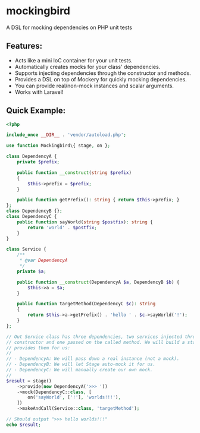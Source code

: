 # mockingbird

A DSL for mocking dependencies on PHP unit tests

## Features:

- Acts like a mini IoC container for your unit tests.
- Automatically creates mocks for your class' dependencies.
- Supports injecting dependencies through the constructor and methods.
- Provides a DSL on top of Mockery for quickly mocking dependencies.
- You can provide real/non-mock instances and scalar arguments.
- Works with Laravel!

## Quick Example:

```php
<?php

include_once __DIR__ . 'vendor/autoload.php';

use function Mockingbird\{ stage, on };

class DependencyA {
    private $prefix;

    public function __construct(string $prefix)
    {
        $this->prefix = $prefix;
    }

    public function getPrefix(): string { return $this->prefix; }
};
class DependencyB {};
class DependencyC {
    public function sayWorld(string $postfix): string {
        return 'world' . $postfix;
    }
}

class Service {
    /**
     * @var DependencyA
     */
    private $a;

    public function __construct(DependencyA $a, DependencyB $b) {
        $this->a = $a;
    }

    public function targetMethod(DependencyC $c): string
    {
        return $this->a->getPrefix() . 'hello ' . $c->sayWorld('!');
    }
};

// Out Service class has three dependencies, two services injected through the
// constructor and one passed on the called method. We will build a stage that
// provides them for us:
//
// - DependencyA: We will pass down a real instance (not a mock).
// - DependencyB: We will let Stage auto-mock it for us.
// - DependencyC: We will manually create our own mock.
//
$result = stage()
    ->provide(new DependencyA('>>> '))
    ->mock(DependencyC::class, [
        on('sayWorld', ['!'], 'worlds!!!'),
    ])
    ->makeAndCall(Service::class, 'targetMethod');

// Should output ">>> hello worlds!!!"
echo $result;
```